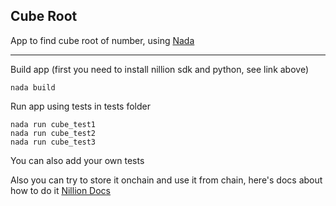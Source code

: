 ## Cube Root

App to find cube root of number, using [Nada](https://docs.nillion.com/nada)
________________

Build app (first you  need to install nillion sdk and python, see link above)
```
nada build
```
Run app using tests in tests folder

```
nada run cube_test1
nada run cube_test2
nada run cube_test3
```
You can also add your own tests

Also you can try to store it onchain and use it from chain, here's docs about how to do it
[Nillion Docs](https://docs.nillion.com/python-quickstart#connect-to-the-devnet-and-run-your-program)
